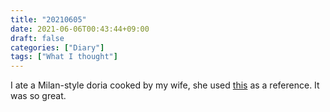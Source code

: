```yaml
---
title: "20210605"
date: 2021-06-06T00:43:44+09:00
draft: false
categories: ["Diary"]
tags: ["What I thought"]
---
```


I ate a Milan-style doria cooked by my wife, she used [this](https://www.youtube.com/watch?v=cqouI7eyDJE) as a reference. It was so great. 
